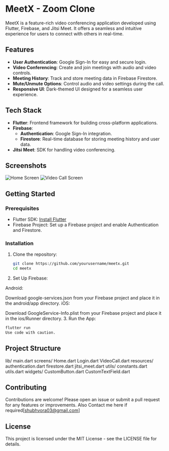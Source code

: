 # MeetX - Zoom Clone

MeetX is a feature-rich video conferencing application developed using Flutter, Firebase, and Jitsi Meet. It offers a seamless and intuitive experience for users to connect with others in real-time.

## Features

- **User Authentication**: Google Sign-In for easy and secure login.
- **Video Conferencing**: Create and join meetings with audio and video controls.
- **Meeting History**: Track and store meeting data in Firebase Firestore.
- **Mute/Unmute Options**: Control audio and video settings during the call.
- **Responsive UI**: Dark-themed UI designed for a seamless user experience.

## Tech Stack

- **Flutter**: Frontend framework for building cross-platform applications.
- **Firebase**: 
  - **Authentication**: Google Sign-In integration.
  - **Firestore**: Real-time database for storing meeting history and user data.
- **Jitsi Meet**: SDK for handling video conferencing.

## Screenshots

![Home Screen](screenshots/home_screen.png)
![Video Call Screen](screenshots/video_call_screen.png)

## Getting Started

### Prerequisites

- Flutter SDK: [Install Flutter](https://flutter.dev/docs/get-started/install)
- Firebase Project: Set up a Firebase project and enable Authentication and Firestore.

### Installation

1. Clone the repository:
   ```bash
   git clone https://github.com/yourusername/meetx.git
   cd meetx
2. Set Up Firebase:

Android:

Download google-services.json from your Firebase project and place it in the android/app directory.
iOS:

Download GoogleService-Info.plist from your Firebase project and place it in the ios/Runner directory.
3. Run the App:

```bash
flutter run
Use code with caution.
```
## Project Structure
lib/
  main.dart
  screens/
    Home.dart
    Login.dart
    VideoCall.dart
  resources/
    authentication.dart
    firestore.dart
    jitsi_meet.dart
  utils/
    constants.dart
    utils.dart
  widgets/
    CustomButton.dart
    CustomTextField.dart
    
## Contributing
Contributions are welcome! Please open an issue or submit a pull request for any features or improvements.
Also Contact me here if required[shubhvora03@gmail.com]

## License
This project is licensed under the MIT License - see the LICENSE file for details.

